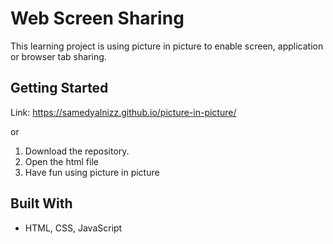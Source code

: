 # Web Screen Sharing

This learning project is using picture in picture to enable screen, application or browser tab sharing.

## Getting Started

Link: https://samedyalnizz.github.io/picture-in-picture/ 

or

1. Download the repository.
2. Open the html file
3. Have fun using picture in picture


## Built With

* HTML, CSS, JavaScript

